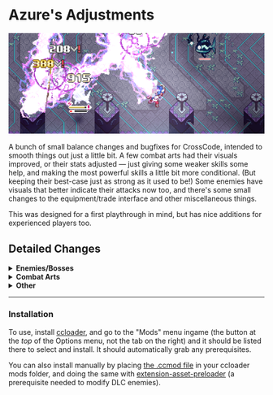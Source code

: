 # Azure's Adjustments

![](https://github.com/Azure-Lazuline/azures-adjustments/blob/main/screenshots/banner.png?raw=true)

A bunch of small balance changes and bugfixes for CrossCode, intended to smooth things out just a little bit. A few combat arts had their visuals improved, or their stats adjusted — just giving some weaker skills some help, and making the most powerful skills a little bit more conditional. (But keeping their best-case just as strong as it used to be!) Some enemies have visuals that better indicate their attacks now too, and there's some small changes to the equipment/trade interface and other miscellaneous things.

This was designed for a first playthrough in mind, but has nice additions for experienced players too.

## Detailed Changes

<details>
<summary><b>Enemies/Bosses</b></summary>

- Added timing rings to hedgehags and behesloths so you know exactly when they'll dash. Go for the perfect guard!
  
- Added a more obvious flash to ectovolts and digmos when they're preparing their attacks.

- Fixed the erroneously swapped heat/cold weaknesses on the mecha fish enemies and boss.

- Dungeon enemies respawn much quicker after clearing the room, to help with getting materials from ones that are only in a single room. (Overworld enemies are unaffected.)

- King Kaktorro's flamethrower fires in pulses instead of a constant stream, giving you better opportunities to escape.

- The DLC temple midboss's phase transition attacks are in a randomized order but they're slightly easier to dodge, so it's not just a matter of memorizing where to place them.

- A certain DLC bonus boss spends *significantly* less time flying around doing nothing, and has generally improved AI with much more attack variety.
</details>
<details>
<summary><b>Combat Arts</b></summary>

- First Cut / Final Showdown: Small VFX improvements, and you're not stuck in place for as long if you whiff.

- Azure Surge: VFX improvements for a bit more punch.

- Ashen Mine / Mine Valley: Small damage boost, to match its difficulty and lack of iframes compared to the alternative skills.

- Ring of Fire (all 3): VFX improvements to all of them, and a damage boost to base Ring of Fire itself.

- Hail Storm: Wider spread but better homing, to make it somewhat more consistent.

- Frigid Flawke: Only does the camera pan if you actually hit an enemy, to prevent jarring camera movements.

- Tesla Twist / Tesla Waltz: Small damage boost, and a little easier to control.

- Thunder Dart / Storm Walker: Slows down time during the dash, so enemies are less likely to escape it before it goes off.

- Ether Snipe: Lower damage at first, but ramps back up to its old extremely high power level as it bounces more. You gotta go for the bank shots!

- Guard Sphere: SP gain greatly reduced while it's active, so it's still powerful when used sparingly but you can't keep it up permanently.

- Clock Block / Glitch Time: SP gain moderately reduced while it's active, keeping its extreme utility and combo potential but making it not literally pay for itself anymore.
</details>
<details>
<summary><b>Other</b></summary>

- The equipment comparison menu always puts changed modifiers at the top of the list, so you don't need to expand it each time.

- On controller, the trade menu now highlights the item by default, so you can read the description without manually selecting it each time.

- Traders get added to the trader book from just passing by them rather than needing to open the trade menu.

- Traders don't reset your "compare mode" setting when switching between different items.

- The sandbag (Baggy-kun) at the First Scholars HQ gives SP when hit. What kind of guild has a non-functional training dummy?

- Pets are automatically hidden during emotional or important scenes.

- Changed the arena end screen to show the base damage that you took, instead of just the resulting score.

- Fixed the music triggers in Vermillion Cup rush mode.

- Fixed an obscure bug where you could die in the Arena from things that are supposed to be zero damage, if you had the one-hit-kill NG+ modifier active.

- A few small typo fixes.
</details>

---

### Installation

To use, install [ccloader](https://github.com/CCDirectLink/CCLoader), and go to the "Mods" menu ingame (the button at the *top* of the Options menu, not the tab on the right) and it should be listed there to select and install. It should automatically grab any prerequisites.

You can also install manually by placing [the .ccmod file](https://github.com/Azure-Lazuline/azures-adjustments/releases) in your ccloader mods folder, and doing the same with [extension-asset-preloader](https://github.com/elluminance/crosscode-extension-asset-preloader/releases) (a prerequisite needed to modify DLC enemies).
